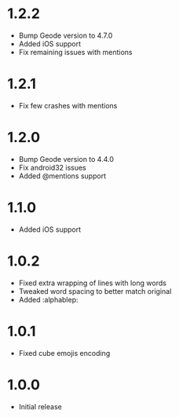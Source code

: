 # 1.2.2
- Bump Geode version to 4.7.0
- Added iOS support
- Fix remaining issues with mentions

# 1.2.1
- Fix few crashes with mentions

# 1.2.0
- Bump Geode version to 4.4.0
- Fix android32 issues
- Added @mentions support

# 1.1.0
- Added iOS support

# 1.0.2
- Fixed extra wrapping of lines with long words
- Tweaked word spacing to better match original
- Added :alphablep:

# 1.0.1
- Fixed cube emojis encoding

# 1.0.0
- Initial release